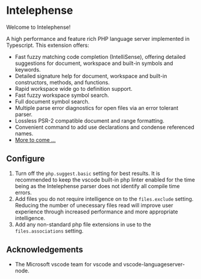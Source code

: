 # Intelephense

Welcome to Intelephense!

A high performance and feature rich PHP language server implemented in Typescript. This extension offers:

* Fast fuzzy matching code completion (IntelliSense), offering detailed suggestions for document, workspace and built-in symbols and keywords.
* Detailed signature help for document, workspace and built-in constructors, methods, and functions.
* Rapid workspace wide go to definition support.
* Fast fuzzy workspace symbol search.
* Full document symbol search.
* Multiple parse error diagnostics for open files via an error tolerant parser.
* Lossless PSR-2 compatible document and range formatting.
* Convenient command to add use declarations and condense referenced names. 
* [More to come ...](https://github.com/bmewburn/intelephense/issues)

## Configure
1. Turn off the `php.suggest.basic` setting for best results. It is recommended to keep the vscode built-in php linter enabled for the time being as the Intelephense parser does not identify all compile time errors.
2. Add files you do not require intelligence on to the `files.exclude` setting. Reducing the number of unecessary files read will improve user experience through increased performance and more appropriate intelligence.
3. Add any non-standard php file extensions in use to the `files.associations` setting.

## Acknowledgements

* The Microsoft vscode team for vscode and vscode-languageserver-node.